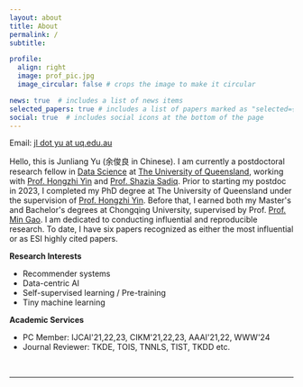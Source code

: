 ```yaml
---
layout: about
title: About
permalink: /
subtitle:

profile:
  align: right
  image: prof_pic.jpg
  image_circular: false # crops the image to make it circular

news: true  # includes a list of news items
selected_papers: true # includes a list of papers marked as "selected={true}"
social: true  # includes social icons at the bottom of the page
---
```

Email: <a href="">jl dot yu at uq.edu.au</a> 

Hello, this is Junliang Yu (余俊良 in Chinese). I am currently a postdoctoral research fellow in [Data Science](https://itee.uq.edu.au/data-science) at [The University of Queensland](https://www.uq.edu.au/), working with [Prof. Hongzhi Yin](https://sites.google.com/view/hongzhi-yin/home) and [Prof. Shazia Sadiq](https://scholar.google.com/citations?user=1Jo0EmIAAAAJ&hl=en). Prior to starting my postdoc in 2023, I completed my PhD degree at The University of Queensland under the supervision of [Prof. Hongzhi Yin](https://sites.google.com/view/hongzhi-yin/home). Before that, I earned both my Master's and Bachelor's degrees at Chongqing University, supervised by Prof. [Prof. Min Gao](http://www.cse.cqu.edu.cn/info/2095/7111.htm). I am dedicated to conducting influential and reproducible research. To date, I have six papers recognized as either the most influential or as ESI highly cited papers.

<b>Research Interests</b>
+ Recommender systems
+ Data-centric AI
+ Self-supervised learning / Pre-training
+ Tiny machine learning

<b>Academic Services</b>
+ PC Member: IJCAI'21,22,23, CIKM'21,22,23, AAAI'21,22, WWW'24
+ Journal Reviewer: TKDE, TOIS, TNNLS, TIST, TKDD etc.

<br>
<hr>
